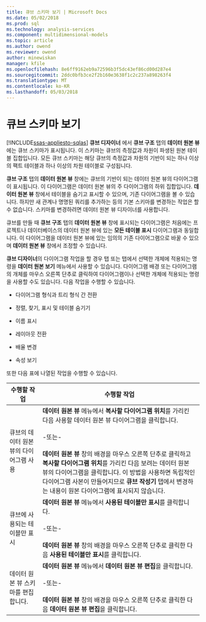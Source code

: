 ```yaml
---
title: 큐브 스키마 보기 | Microsoft Docs
ms.date: 05/02/2018
ms.prod: sql
ms.technology: analysis-services
ms.component: multidimensional-models
ms.topic: article
ms.author: owend
ms.reviewer: owend
author: minewiskan
manager: kfile
ms.openlocfilehash: 8e6ff9162eb9a72596b3f5dc43ef86cd00d287e4
ms.sourcegitcommit: 2ddc0bfb3ce2f2b160e3638f1c2c237a898263f4
ms.translationtype: MT
ms.contentlocale: ko-KR
ms.lasthandoff: 05/03/2018
---
```

# <a name="view-the-cube-schema"></a>큐브 스키마 보기
[!INCLUDE[ssas-appliesto-sqlas](../../includes/ssas-appliesto-sqlas.md)]
  **큐브 디자이너** 에서 **큐브 구조** 탭의 **데이터 원본 뷰** 에는 큐브 스키마가 표시됩니다. 이 스키마는 큐브의 측정값과 차원이 파생된 원본 테이블 집합입니다. 모든 큐브 스키마는 해당 큐브의 측정값과 차원의 기반이 되는 하나 이상의 팩트 테이블과 하나 이상의 차원 테이블로 구성됩니다.  
  
 **큐브 구조** 탭의 **데이터 원본 뷰** 창에는 큐브의 기반이 되는 데이터 원본 뷰의 다이어그램이 표시됩니다. 이 다이어그램은 데이터 원본 뷰의 주 다이어그램의 하위 집합입니다. **데이터 원본 뷰** 창에서 테이블을 숨기고 표시할 수 있으며, 기존 다이어그램을 볼 수 있습니다. 하지만 새 관계나 명명된 쿼리를 추가하는 등의 기본 스키마를 변경하는 작업은 할 수 없습니다. 스키마를 변경하려면 데이터 원본 뷰 디자이너를 사용합니다.  
  
 큐브를 만들 때 **큐브 구조** 탭의 **데이터 원본 뷰** 창에 표시되는 다이어그램은 처음에는 프로젝트나 데이터베이스의 데이터 원본 뷰에 있는 **모든 테이블 표시** 다이어그램과 동일합니다. 이 다이어그램을 데이터 원본 뷰에 있는 임의의 기존 다이어그램으로 바꿀 수 있으며 **데이터 원본 뷰** 창에서 조정할 수 있습니다.  
  
 **큐브 디자이너**의 다이어그램 작업을 할 경우 탭 또는 탭에서 선택한 개체에 적용되는 명령을 **데이터 원본 보기** 메뉴에서 사용할 수 있습니다. 다이어그램 배경 또는 다이어그램의 개체를 마우스 오른쪽 단추로 클릭하여 다이어그램이나 선택한 개체에 적용되는 명령을 사용할 수도 있습니다. 다음 작업을 수행할 수 있습니다.  
  
-   다이어그램 형식과 트리 형식 간 전환  
  
-   정렬, 찾기, 표시 및 테이블 숨기기  
  
-   이름 표시  
  
-   레이아웃 전환  
  
-   배율 변경  
  
-   속성 보기  
  
 또한 다음 표에 나열된 작업을 수행할 수 있습니다.  
  
|수행할 작업|수행할 작업|  
|--------|-------------|  
|큐브의 데이터 원본 뷰의 다이어그램 사용|**데이터 원본 뷰** 메뉴에서 **복사할 다이어그램 위치**를 가리킨 다음 사용할 데이터 원본 뷰 다이어그램을 클릭합니다.<br /><br /> -또는-<br /><br /> **데이터 원본 뷰** 창의 배경을 마우스 오른쪽 단추로 클릭하고 **복사할 다이어그램 위치**를 가리킨 다음 보려는 데이터 원본 뷰의 다이어그램을 클릭합니다. 이 방법을 사용하면 독립적인 다이어그램 사본이 만들어지므로 **큐브 작성기** 탭에서 변경하는 내용이 원본 다이어그램에 표시되지 않습니다.|  
|큐브에 사용되는 테이블만 표시|**데이터 원본 뷰** 메뉴에서 **사용된 테이블만 표시**를 클릭합니다.<br /><br /> -또는-<br /><br /> **데이터 원본 뷰** 창의 배경을 마우스 오른쪽 단추로 클릭한 다음 **사용된 테이블만 표시**를 클릭합니다.|  
|데이터 원본 뷰 스키마를 편집합니다.|**데이터 원본 뷰** 메뉴에서 **데이터 원본 뷰 편집**을 클릭합니다.<br /><br /> -또는-<br /><br /> **데이터 원본 뷰** 창의 배경을 마우스 오른쪽 단추로 클릭한 다음 **데이터 원본 뷰 편집**을 클릭합니다.|  
  
  
